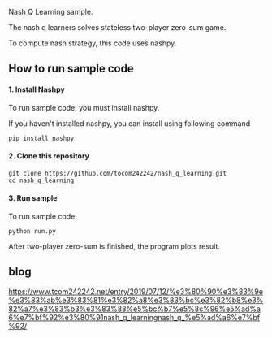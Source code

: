 Nash Q Learning sample.  

The nash q learners solves stateless two-player zero-sum game.  

To compute nash strategy, this code uses nashpy.

## How to run sample code

#### 1. Install Nashpy

To run sample code, you must install nashpy.

If you haven't installed nashpy, you can install using following command

```
pip install nashpy
```


#### 2. Clone this repository

```
git clone https://github.com/tocom242242/nash_q_learning.git
cd nash_q_learning
```

#### 3. Run sample

To run sample code

```
python run.py
```

After two-player zero-sum is finished, the program plots result.

## blog
https://www.tcom242242.net/entry/2019/07/12/%e3%80%90%e3%83%9e%e3%83%ab%e3%83%81%e3%82%a8%e3%83%bc%e3%82%b8%e3%82%a7%e3%83%b3%e3%83%88%e5%bc%b7%e5%8c%96%e5%ad%a6%e7%bf%92%e3%80%91nash_q_learningnash_q_%e5%ad%a6%e7%bf%92/
